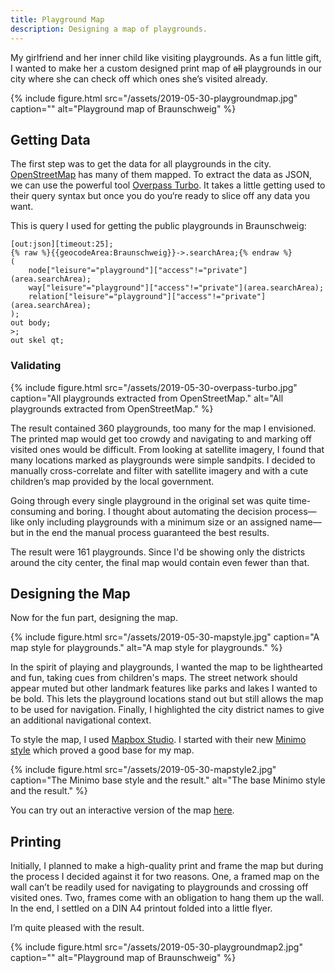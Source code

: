 ```yaml
---
title: Playground Map
description: Designing a map of playgrounds.
---
```


My girlfriend and her inner child like visiting playgrounds. As a fun little gift, I wanted to make her a custom designed print map of ~~all~~ playgrounds in our city where she can check off which ones she’s visited already.

{% include figure.html src="/assets/2019-05-30-playgroundmap.jpg" caption="" alt="Playground map of Braunschweig" %}


## Getting Data

The first step was to get the data for all playgrounds in the city. [OpenStreetMap](https://openstreetmap.org) has many of them mapped. To extract the data as JSON, we can use the powerful tool [Overpass Turbo](https://overpass-turbo.eu/). It takes a little getting used to their query syntax but once you do you‘re ready to slice off any data you want.

This is query I used for getting the public playgrounds in Braunschweig:

    [out:json][timeout:25];
    {% raw %}{{geocodeArea:Braunschweig}}->.searchArea;{% endraw %}
    (
        node["leisure"="playground"]["access"!="private"](area.searchArea);
        way["leisure"="playground"]["access"!="private"](area.searchArea);
        relation["leisure"="playground"]["access"!="private"](area.searchArea);
    );
    out body;
    >;
    out skel qt;


### Validating

{% include figure.html src="/assets/2019-05-30-overpass-turbo.jpg" caption="All playgrounds extracted from OpenStreetMap." alt="All playgrounds extracted from OpenStreetMap." %}

The result contained 360 playgrounds, too many for the map I envisioned. The printed map would get too crowdy and navigating to and marking off visited ones would be difficult. From looking at satellite imagery, I found that many locations marked as playgrounds were simple sandpits. I decided to manually cross-correlate and filter with satellite imagery and with a cute children’s map provided by the local government.

Going through every single playground in the original set was quite time-consuming and boring. I thought about automating the decision process—like only including playgrounds with a minimum size or an assigned name—but in the end the manual process guaranteed the best results.

The result were 161 playgrounds. Since I'd be showing only the districts around the city center, the final map would contain even fewer than that.


## Designing the Map

Now for the fun part, designing the map.

{% include figure.html src="/assets/2019-05-30-mapstyle.jpg" caption="A map style for playgrounds." alt="A map style for playgrounds." %}

In the spirit of playing and playgrounds, I wanted the map to be lighthearted and fun, taking cues from children's maps. The street network should appear muted but other landmark features like parks and lakes I wanted to be bold. This lets the playground locations stand out but still allows the map to be used for navigation. Finally, I highlighted the city district names to give an additional navigational context.

To style the map, I used [Mapbox Studio](https://www.mapbox.com/mapbox-studio/). I started with their new [Minimo style](https://blog.mapbox.com/minimo-data-visualization-map-f4ef21687d29) which proved a good base for my map.

{% include figure.html src="/assets/2019-05-30-mapstyle2.jpg" caption="The Minimo base style and the result." alt="The base Minimo style and the result." %}

You can try out an interactive version of the map [here](https://api.mapbox.com/styles/v1/vzqdccrcq/cjw9eyf3j02r01cpdxnu8o452.html?fresh=true&title=true&access_token=pk.eyJ1IjoidnpxZGNjcmNxIiwiYSI6ImNqMGF3anphaTAyMDQycXJyZXRpZDM4YjUifQ.LLx1Mn3DOp26nxtTeSlvRg).


## Printing

Initially, I planned to make a high-quality print and frame the map but during the process I decided against it for two reasons. One, a framed map on the wall can’t be readily used for navigating to playgrounds and crossing off visited ones. Two, frames come with an obligation to hang them up the wall. In the end, I settled on a DIN A4 printout folded into a little flyer.

I’m quite pleased with the result.

{% include figure.html src="/assets/2019-05-30-playgroundmap2.jpg" caption="" alt="Playground map of Braunschweig" %}

